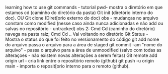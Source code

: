 learning how to use git commands - tutorial
pwd- mostra o diretório em que estamos
cd (caminho do diretório da pasta)
Git init (diretório interno do doc). OU Git clone (Diret[orio externo do doc) 
obs - mudanças no arquivo constam como modified (nesse caso ainda nunca adicionadas e não add ou salvas no repositório - untracked)
obs 2: Cmd Cd (caminho do diretório) navega na pasta raiz; Cmd Cd .. Vai voltando no diretório
Git Status - Mostra o status do que foi feito no versionamento do código
git add nome do arquivo passa o arquivo para a área de staged
git commit -am "nome do arquivo" - passa o arquivo para a área de unmoodified (salvo com todas as alteraçoes - não existem novas alterações a serem feitas)
Git remote add origin url - cria link entre o repositório remoto (github)
git push -u origin main - importa o reposit[orio interno para o remoto (github).
